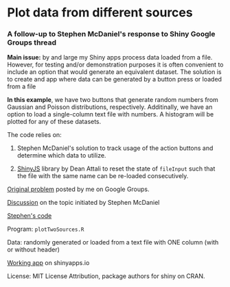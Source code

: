 # Plot data from different sources

### A follow-up to Stephen McDaniel's response to Shiny Google Groups thread

**Main issue:** by and large my Shiny apps process data loaded from a file. However, for
testing and/or demonstration purposes it is often convenient to include
an option that would generate an equivalent dataset. The solution is to
create and app where data can be generated by a button press or loaded from a file

**In this example**, we have two buttons that generate random numbers from
Gaussian and Poisson distributions, respectively. Additinally, we have
an option to load a single-column text file with numbers. A histogram
will be plotted for any of these datasets.

The code relies on:

  1. Stephen McDaniel's solution to track usage of the action buttons
  and determine which data to utilize.

  2. [ShinyJS](https://github.com/daattali/shinyjs) library by Dean Attali to reset the state of `fileInput`
  such that the file with the same name can be re-loaded consecutively.

[Original problem](https://groups.google.com/d/msg/shiny-discuss/9yG7hPMT5Qc/Ujdh6L87FQAJ) posted by me on Google Groups.

[Discussion](https://groups.google.com/d/msg/shiny-discuss/gkeuyPAZndM/rLV_L-cvFgAJ) on the topic initiated by Stephen McDaniel

[Stephen's code](https://github.com/Stephen-McDaniel/reactives-used-if-else-logic-shiny)

Program: `plotTwoSources.R`

Data: randomly generated or loaded from a text file with ONE column (with or without header)

[Working app](https://macdobry.shinyapps.io/plot-two-data-sources/) on shinyapps.io


License: MIT License
Attribution, package authors for shiny on CRAN.
